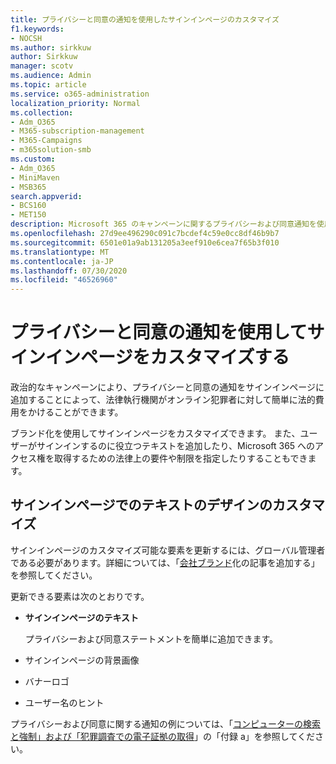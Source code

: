 ```yaml
---
title: プライバシーと同意の通知を使用したサインインページのカスタマイズ
f1.keywords:
- NOCSH
ms.author: sirkkuw
author: Sirkkuw
manager: scotv
ms.audience: Admin
ms.topic: article
ms.service: o365-administration
localization_priority: Normal
ms.collection:
- Adm_O365
- M365-subscription-management
- M365-Campaigns
- m365solution-smb
ms.custom:
- Adm_O365
- MiniMaven
- MSB365
search.appverid:
- BCS160
- MET150
description: Microsoft 365 のキャンペーンに関するプライバシーおよび同意通知を使用して、サインインページをカスタマイズします。
ms.openlocfilehash: 27d9ee496290c091c7bcdef4c59e0cc8df46b9b7
ms.sourcegitcommit: 6501e01a9ab131205a3eef910e6cea7f65b3f010
ms.translationtype: MT
ms.contentlocale: ja-JP
ms.lasthandoff: 07/30/2020
ms.locfileid: "46526960"
---
```

# <a name="customize-your-sign-in-page-with-a-privacy-and-consent-notice"></a>プライバシーと同意の通知を使用してサインインページをカスタマイズする

政治的なキャンペーンにより、プライバシーと同意の通知をサインインページに追加することによって、法律執行機関がオンライン犯罪者に対して簡単に法的費用をかけることができます。

ブランド化を使用してサインインページをカスタマイズできます。 また、ユーザーがサインインするのに役立つテキストを追加したり、Microsoft 365 へのアクセス権を取得するための法律上の要件や制限を指定したりすることもできます。

## <a name="design-customization-the-text-on-your-sign-in-page"></a>サインインページでのテキストのデザインのカスタマイズ

サインインページのカスタマイズ可能な要素を更新するには、グローバル管理者である必要があります。詳細については、「[会社ブランド](https://docs.microsoft.com/azure/active-directory/fundamentals/customize-branding)化の記事を追加する」を参照してください。

更新できる要素は次のとおりです。

- **サインインページのテキスト**

     プライバシーおよび同意ステートメントを簡単に追加できます。
- サインインページの背景画像
- バナーロゴ
- ユーザー名のヒント

プライバシーおよび同意に関する通知の例については、「[コンピューターの検索と強制」および「犯罪調査での電子証拠の取得](https://www.justice.gov/sites/default/files/criminal-ccips/legacy/2015/01/14/ssmanual2009.pdf)」の「付録 a」を参照してください。